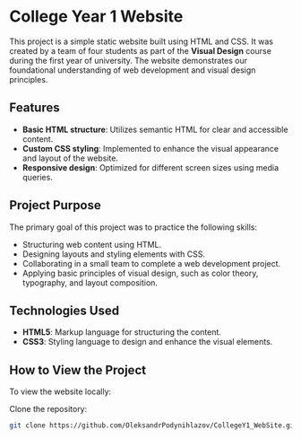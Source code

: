 # College Year 1 Website

This project is a simple static website built using HTML and CSS. It was created by a team of four students as part of the **Visual Design** course during the first year of university. The website demonstrates our foundational understanding of web development and visual design principles.

## Features

- **Basic HTML structure**: Utilizes semantic HTML for clear and accessible content.
- **Custom CSS styling**: Implemented to enhance the visual appearance and layout of the website.
- **Responsive design**: Optimized for different screen sizes using media queries.

## Project Purpose

The primary goal of this project was to practice the following skills:

- Structuring web content using HTML.
- Designing layouts and styling elements with CSS.
- Collaborating in a small team to complete a web development project.
- Applying basic principles of visual design, such as color theory, typography, and layout composition.

## Technologies Used

- **HTML5**: Markup language for structuring the content.
- **CSS3**: Styling language to design and enhance the visual elements.

## How to View the Project

To view the website locally:

Clone the repository:
   ```bash
   git clone https://github.com/OleksandrPodynihlazov/CollegeY1_WebSite.git
